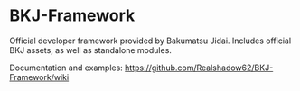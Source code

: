 # BKJ-Framework

Official developer framework provided by Bakumatsu Jidai.
Includes official BKJ assets, as well as standalone modules.

Documentation and examples: https://github.com/Realshadow62/BKJ-Framework/wiki
